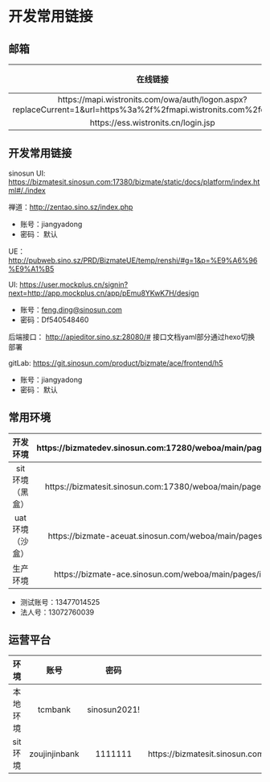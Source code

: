 # 开发常用链接

## 邮箱

 **在线链接**                                                                                                             | **邮箱类型** | **账号**        | **密码**           
:--------------------------------------------------------------------------------------------------------------------:|:--------:|:-------------:|:----------------:
 https://mapi\.wistronits\.com/owa/auth/logon\.aspx?replaceCurrent=1&url=https%3a%2f%2fmapi\.wistronits\.com%2fowa%2f | Outlook  | WH\\WH2207024 | \*\*\*\*\*\*\*\* 
 https://ess\.wistronits\.cn/login\.jsp                                                                               | wistron  | WH2207024     | \*\*\*\*\*\*\*\* 


## 开发常用链接

sinosun UI: https://bizmatesit.sinosun.com:17380/bizmate/static/docs/platform/index.html#/./index

禅道：http://zentao.sino.sz/index.php   
* 账号：jiangyadong  
* 密码： 默认

UE：http://pubweb.sino.sz/PRD/BizmateUE/temp/renshi/#g=1&p=%E9%A6%96%E9%A1%B5 

UI: https://user.mockplus.cn/signin?next=http://app.mockplus.cn/app/pEmu8YKwK7H/design  
* 账号：feng.ding@sinosun.com  
* 密码：Df540548460

后端接口： http://apieditor.sino.sz:28080/#   接口文档yaml部分通过hexo切换部署

gitLab: https://git.sinosun.com/product/bizmate/ace/frontend/h5   
* 账号：jiangyadong  
* 密码： 默认

## 常用环境


 **开发环境**  | **https://bizmatedev\.sinosun\.com:17280/weboa/main/pages/index\.html\#/** 
:---------:|:--------------------------------------------------------------------------:
 sit环境（黑盒） | https://bizmatesit\.sinosun\.com:17380/weboa/main/pages/index\.html\#/     
 uat环境（沙盒） | https://bizmate\-aceuat\.sinosun\.com/weboa/main/pages/index\.html\#/      
 生产环境      | https://bizmate\-ace\.sinosun\.com/weboa/main/pages/index\.html\#/         

* 测试账号：13477014525
* 法人号：13072760039

## 运营平台

 **环境** | **账号**        | **密码**        | **网址**                                                                                 
:------:|:-------------:|:-------------:|:--------------------------------------------------------------------------------------:
 本地环境   | tcmbank       | sinosun2021\! |                                                                                        
 sit环境  | zoujinjinbank | 1111111       | https://bizmatesit\.sinosun\.com:17380/bizmate/static/operation/pages/welcome\.html\#/ 






 



